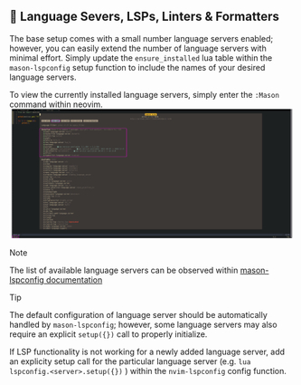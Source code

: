 ## 🚀 Language Severs, LSPs, Linters & Formatters

The base setup comes with a small number language servers enabled; however, you can easily extend the number of language servers with minimal effort. Simply update the `ensure_installed` lua table within the `mason-lspconfig` setup function to include the names of your desired language servers.

To view the currently installed language servers, simply enter the `:Mason` command within neovim.
![mason](assets/mason-lsp.png)

>[!NOTE] 
>The list of available language servers can be observed within [mason-lspconfig documentation](https://github.com/williamboman/mason-lspconfig.nvim?tab=readme-ov-file#available-lsp-servers)

>[!TIP]
> The default configuration of language server should be automatically handled by `mason-lspconfig`; however, some language servers may also require an explicit `setup({})` call to properly initialize. 
>
>If LSP functionality is not working for a newly added language server, add an explicity setup call for the particular language server (e.g. ```lua lspconfig.<server>.setup({})``` ) within the `nvim-lspconfig` config function.
